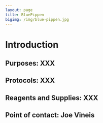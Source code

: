 ```yaml
---
layout: page
title: BluePippen
bigimg: /img/blue-pippen.jpg
---
```

# Introduction

## Purposes: XXX

## Protocols: XXX

## Reagents and Supplies: XXX

## Point of contact: Joe Vineis
